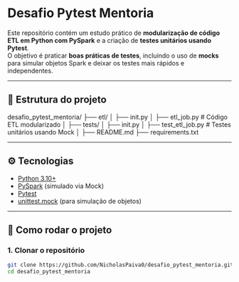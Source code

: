 # Desafio Pytest Mentoria

Este repositório contém um estudo prático de **modularização de código ETL em Python com PySpark** e a criação de **testes unitários usando Pytest**.  
O objetivo é praticar **boas práticas de testes**, incluindo o uso de **mocks** para simular objetos Spark e deixar os testes mais rápidos e independentes.

---

## 📂 Estrutura do projeto

desafio_pytest_mentoria/
├── etl/
│ ├── init.py
│ ├── etl_job.py # Código ETL modularizado
│
├── tests/
│ ├── init.py
│ ├── test_etl_job.py # Testes unitários usando Mock
│
├── README.md
├── requirements.txt

---

## ⚙️ Tecnologias

- [Python 3.10+](https://www.python.org/)
- [PySpark](https://spark.apache.org/docs/latest/api/python/) (simulado via Mock)
- [Pytest](https://docs.pytest.org/en/stable/)
- [unittest.mock](https://docs.python.org/3/library/unittest.mock.html) (para simulação de objetos)

---

## 🚀 Como rodar o projeto

### 1. Clonar o repositório
```bash
git clone https://github.com/NicholasPaiva0/desafio_pytest_mentoria.git
cd desafio_pytest_mentoria

